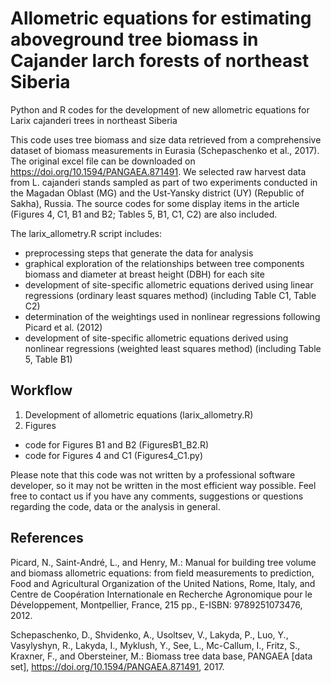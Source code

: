 # Allometric equations for estimating aboveground tree biomass in Cajander larch forests of northeast Siberia
Python and R codes for the development of new allometric equations for Larix cajanderi trees in northeast Siberia

This code uses tree biomass and size data retrieved from a comprehensive dataset of biomass measurements in Eurasia (Schepaschenko et al., 2017). The original excel file can be downloaded on https://doi.org/10.1594/PANGAEA.871491. We selected raw harvest data from L. cajanderi stands sampled as part of two experiments conducted in the Magadan Oblast (MG) and the Ust-Yansky district (UY) (Republic of Sakha), Russia. The source codes for some display items in the article (Figures 4, C1, B1 and B2; Tables 5, B1, C1, C2) are also included.

The larix_allometry.R script includes:
- preprocessing steps that generate the data for analysis
- graphical exploration of the relationships between tree components biomass and diameter at breast height (DBH) for each site
- development of site-specific allometric equations derived using linear regressions (ordinary least squares method) (including Table C1, Table C2)
- determination of the weightings used in nonlinear regressions following Picard et al. (2012)
- development of site-specific allometric equations derived using nonlinear regressions (weighted least squares method) (including Table 5, Table B1)

## Workflow

1. Development of allometric equations (larix_allometry.R)
2. Figures
  - code for Figures B1 and B2 (FiguresB1_B2.R)
  - code for Figures 4 and C1 (Figures4_C1.py)

Please note that this code was not written by a professional software developer, so it may not be written in the most efficient way possible. Feel free to contact us if you have any comments, suggestions or questions regarding the code, data or the analysis in general.

## References

Picard, N., Saint-André, L., and Henry, M.: Manual for building tree volume and biomass allometric equations: from field measurements to prediction, Food and Agricultural Organization of the United Nations, Rome, Italy, and Centre de Coopération Internationale en Recherche Agronomique pour le Développement, Montpellier, France, 215 pp., E-ISBN: 9789251073476, 2012.

Schepaschenko, D., Shvidenko, A., Usoltsev, V., Lakyda, P., Luo, Y., Vasylyshyn, R., Lakyda, I., Myklush, Y., See, L., Mc-Callum, I., Fritz, S., Kraxner, F., and Obersteiner, M.: Biomass tree data base, PANGAEA [data set], https://doi.org/10.1594/PANGAEA.871491, 2017.
